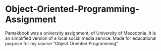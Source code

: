 # Object-Oriented-Programming-Assignment
Pamakbook was a university assignment, of University of Macedonia.
It is an simplified version of a local social media service.
Made for educational purpose for my course "Object Oriented Programming"
